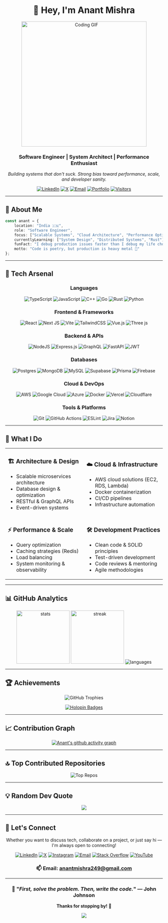<div align="center">

# 👋 Hey, I'm Anant Mishra

<img src="https://i.pinimg.com/originals/57/1c/bb/571cbbe946a20afea4bbc69f9e287c03.gif" width="400" alt="Coding GIF"/>

### Software Engineer | System Architect | Performance Enthusiast

*Building systems that don't suck. Strong bias toward performance, scale, and developer sanity.*

[![LinkedIn](https://img.shields.io/badge/LinkedIn-%230077B5.svg?logo=linkedin&logoColor=white)](https://linkedin.com/in/anntmishra)
[![X](https://img.shields.io/badge/X-black.svg?logo=X&logoColor=white)](https://x.com/marlspliff)
[![Email](https://img.shields.io/badge/Email-D14836?logo=gmail&logoColor=white)](mailto:anantmishra249@gmail.com)
[![Portfolio](https://img.shields.io/badge/Portfolio-000000?style=flat&logo=vercel&logoColor=white)](#)
[![Visitors](https://visitcount.itsvg.in/api?id=anntmishra&icon=3&color=4)](https://visitcount.itsvg.in)

</div>

---

## 🚀 About Me

```typescript
const anant = {
    location: "India 🇮🇳",
    role: "Software Engineer",
    focus: ["Scalable Systems", "Cloud Architecture", "Performance Optimization"],
    currentlyLearning: ["System Design", "Distributed Systems", "Rust"],
    funFact: "I debug production issues faster than I debug my life choices",
    motto: "Code is poetry, but production is heavy metal 🎸"
};
```

---

## 💼 Tech Arsenal

<div align="center">

### Languages
![TypeScript](https://img.shields.io/badge/typescript-%23007ACC.svg?style=for-the-badge&logo=typescript&logoColor=white)
![JavaScript](https://img.shields.io/badge/javascript-%23323330.svg?style=for-the-badge&logo=javascript&logoColor=%23F7DF1E)
![C++](https://img.shields.io/badge/c++-%2300599C.svg?style=for-the-badge&logo=c%2B%2B&logoColor=white)
![Go](https://img.shields.io/badge/go-%2300ADD8.svg?style=for-the-badge&logo=go&logoColor=white)
![Rust](https://img.shields.io/badge/rust-%23000000.svg?style=for-the-badge&logo=rust&logoColor=white)
![Python](https://img.shields.io/badge/python-3670A0?style=for-the-badge&logo=python&logoColor=ffdd54)

### Frontend & Frameworks
![React](https://img.shields.io/badge/react-%2320232a.svg?style=for-the-badge&logo=react&logoColor=%2361DAFB)
![Next JS](https://img.shields.io/badge/Next-black?style=for-the-badge&logo=next.js&logoColor=white)
![Vite](https://img.shields.io/badge/vite-%23646CFF.svg?style=for-the-badge&logo=vite&logoColor=white)
![TailwindCSS](https://img.shields.io/badge/tailwindcss-%2338B2AC.svg?style=for-the-badge&logo=tailwind-css&logoColor=white)
![Vue.js](https://img.shields.io/badge/vue.js-%2335495e.svg?style=for-the-badge&logo=vuedotjs&logoColor=%234FC08D)
![Three js](https://img.shields.io/badge/threejs-black?style=for-the-badge&logo=three.js&logoColor=white)

### Backend & APIs
![NodeJS](https://img.shields.io/badge/node.js-6DA55F?style=for-the-badge&logo=node.js&logoColor=white)
![Express.js](https://img.shields.io/badge/express.js-%23404d59.svg?style=for-the-badge&logo=express&logoColor=%2361DAFB)
![GraphQL](https://img.shields.io/badge/-GraphQL-E10098?style=for-the-badge&logo=graphql&logoColor=white)
![FastAPI](https://img.shields.io/badge/FastAPI-005571?style=for-the-badge&logo=fastapi)
![JWT](https://img.shields.io/badge/JWT-black?style=for-the-badge&logo=JSON%20web%20tokens)

### Databases
![Postgres](https://img.shields.io/badge/postgres-%23316192.svg?style=for-the-badge&logo=postgresql&logoColor=white)
![MongoDB](https://img.shields.io/badge/MongoDB-%234ea94b.svg?style=for-the-badge&logo=mongodb&logoColor=white)
![MySQL](https://img.shields.io/badge/mysql-4479A1.svg?style=for-the-badge&logo=mysql&logoColor=white)
![Supabase](https://img.shields.io/badge/Supabase-3ECF8E?style=for-the-badge&logo=supabase&logoColor=white)
![Prisma](https://img.shields.io/badge/Prisma-3982CE?style=for-the-badge&logo=Prisma&logoColor=white)
![Firebase](https://img.shields.io/badge/firebase-%23039BE5.svg?style=for-the-badge&logo=firebase)

### Cloud & DevOps
![AWS](https://img.shields.io/badge/AWS-%23FF9900.svg?style=for-the-badge&logo=amazon-aws&logoColor=white)
![Google Cloud](https://img.shields.io/badge/GoogleCloud-%234285F4.svg?style=for-the-badge&logo=google-cloud&logoColor=white)
![Azure](https://img.shields.io/badge/azure-%230072C6.svg?style=for-the-badge&logo=microsoftazure&logoColor=white)
![Docker](https://img.shields.io/badge/docker-%230db7ed.svg?style=for-the-badge&logo=docker&logoColor=white)
![Vercel](https://img.shields.io/badge/vercel-%23000000.svg?style=for-the-badge&logo=vercel&logoColor=white)
![Cloudflare](https://img.shields.io/badge/Cloudflare-F38020?style=for-the-badge&logo=Cloudflare&logoColor=white)

### Tools & Platforms
![Git](https://img.shields.io/badge/git-%23F05033.svg?style=for-the-badge&logo=git&logoColor=white)
![GitHub Actions](https://img.shields.io/badge/github%20actions-%232671E5.svg?style=for-the-badge&logo=githubactions&logoColor=white)
![ESLint](https://img.shields.io/badge/ESLint-4B3263?style=for-the-badge&logo=eslint&logoColor=white)
![Jira](https://img.shields.io/badge/jira-%230A0FFF.svg?style=for-the-badge&logo=jira&logoColor=white)
![Notion](https://img.shields.io/badge/Notion-%23000000.svg?style=for-the-badge&logo=notion&logoColor=white)

</div>

---

## 🎯 What I Do

<table>
<tr>
<td width="50%">

### 🏗️ Architecture & Design
- Scalable microservices architecture
- Database design & optimization
- RESTful & GraphQL APIs
- Event-driven systems

</td>
<td width="50%">

### ☁️ Cloud & Infrastructure
- AWS cloud solutions (EC2, RDS, Lambda)
- Docker containerization
- CI/CD pipelines
- Infrastructure automation

</td>
</tr>
<tr>
<td width="50%">

### ⚡ Performance & Scale
- Query optimization
- Caching strategies (Redis)
- Load balancing
- System monitoring & observability

</td>
<td width="50%">

### 🛠️ Development Practices
- Clean code & SOLID principles
- Test-driven development
- Code reviews & mentoring
- Agile methodologies

</td>
</tr>
</table>

---

## 📊 GitHub Analytics

<div align="center">
  
<img src="https://github-readme-stats.vercel.app/api?username=anntmishra&theme=radical&hide_border=true&include_all_commits=true&count_private=true" height="170" alt="stats"/>
<img src="https://github-readme-streak-stats.herokuapp.com/?user=anntmishra&theme=radical&hide_border=true" height="170" alt="streak"/>

<img src="https://github-readme-stats.vercel.app/api/top-langs/?username=anntmishra&theme=radical&hide_border=true&include_all_commits=true&count_private=true&layout=compact" alt="languages"/>

</div>

---

## 🏆 Achievements

<div align="center">

![GitHub Trophies](https://github-profile-trophy.vercel.app/?username=anntmishra&theme=radical&no-frame=true&no-bg=false&margin-w=4&row=2&column=4)

[![Holopin Badges](https://holopin.me/anntmishra)](https://holopin.io/@anntmishra)

</div>

---

## 📈 Contribution Graph

<div align="center">

[![Anant's github activity graph](https://github-readme-activity-graph.vercel.app/graph?username=anntmishra&theme=tokyo-night&hide_border=true)](https://github.com/anntmishra/github-readme-activity-graph)

</div>

---

## 🔝 Top Contributed Repositories

<div align="center">

![Top Repos](https://github-contributor-stats.vercel.app/api?username=anntmishra&limit=5&theme=radical&combine_all_yearly_contributions=true)

</div>

---

## 💡 Random Dev Quote

<div align="center">

![](https://quotes-github-readme.vercel.app/api?type=horizontal&theme=radical)

</div>

---

## 🤝 Let's Connect

<div align="center">

Whether you want to discuss tech, collaborate on a project, or just say hi — I'm always open to connecting!

[![LinkedIn](https://img.shields.io/badge/LinkedIn-%230077B5.svg?style=for-the-badge&logo=linkedin&logoColor=white)](https://linkedin.com/in/anntmishra)
[![X](https://img.shields.io/badge/X-black.svg?style=for-the-badge&logo=X&logoColor=white)](https://x.com/marlspliff)
[![Instagram](https://img.shields.io/badge/Instagram-%23E4405F.svg?style=for-the-badge&logo=Instagram&logoColor=white)](https://instagram.com/anantm.27)
[![Email](https://img.shields.io/badge/Email-D14836?style=for-the-badge&logo=gmail&logoColor=white)](mailto:anantmishra249@gmail.com)
[![Stack Overflow](https://img.shields.io/badge/-Stackoverflow-FE7A16?style=for-the-badge&logo=stack-overflow&logoColor=white)](https://stackoverflow.com/users/26405441)
[![YouTube](https://img.shields.io/badge/YouTube-%23FF0000.svg?style=for-the-badge&logo=YouTube&logoColor=white)](https://youtube.com/@@marlspliff)

### 📫 **Email:** anantmishra249@gmail.com

</div>

---

<div align="center">
  
### 💭 "*First, solve the problem. Then, write the code.*" — John Johnson

**Thanks for stopping by!** 🚀

<img src="https://capsule-render.vercel.app/api?type=waving&color=gradient&height=100&section=footer"/>

</div>
